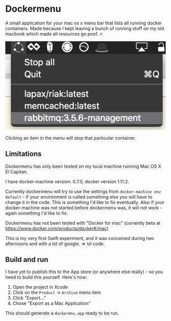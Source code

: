 # Dockermenu

A small application for your mac os x menu bar that lists all running docker containers.
Made because I kept leaving a bunch of running stuff on my old macbook which made all
resources go poof. :fire:

![dockermenu screenshot](screenshot.png)

Clicking an item in the menu will stop that particular container.

## Limitations

Dockermenu has only been tested on my local machine running Mac OS X El Capitan.

I have docker-machine version: 0.7.0, docker version 1.11.2.

Currently dockermenu will try to use the settings from `docker-machine env default` - if your environment is called something else you will have to change it in the code. This is something I'd like to fix eventually. Also if your docker-machine was not started before dockermenu was, it will not work - again something I'd like to fix.

Dockermenu has not been tested with "Docker for mac" (currently beta at https://www.docker.com/products/docker#/mac)

This is my very first Swift experiment, and it was conceived during two afternoons and with a lot of google. => lol code.

## Build and run

I have yet to publish this to the App store (or anywhere else really) - so you need to build this yourself. Here's how:

1. Open the project in Xcode
2. Click on the `Product` -> `Archive` menu item
3. Click "Export..."
4. Chose "Export as a Mac Application"

This should generate a `dockermnu.app` ready to be run.
